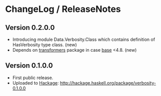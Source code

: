 # ChangeLog / ReleaseNotes


## Version 0.2.0.0

* Introducing module Data.Verbosity.Class which contains definition of
  HasVerbosity type class. (new)
* Depends on [transformers][] package in case [base][] <4.8. (new)


## Version 0.1.0.0

* First public release.
* Uploaded to [Hackage][]: <http://hackage.haskell.org/package/verbosity-0.1.0.0>


[base]:
  http://hackage.haskell.org/package/base
  "base package on Hackage"
[Hackage]:
  http://hackage.haskell.org/
  "HackageDB (or just Hackage) is a collection of releases of Haskell packages."
[transformers]:
  http://hackage.haskell.org/package/transformers
  "transformers package on Hackage"
